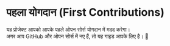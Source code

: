 # पहला योगदान (First Contributions)

यह प्रोजेक्ट आपको आपके पहले ओपन सोर्स योगदान में मदद करेगा।  
अगर आप GitHub और ओपन सोर्स में नए हैं, तो यह गाइड आपके लिए है। 🚀 